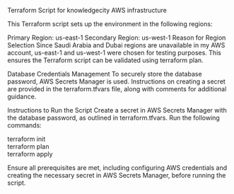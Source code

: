 Terraform Script for knowledgecity AWS infrastructure

This Terraform script sets up the environment in the following regions:

Primary Region: us-east-1
Secondary Region: us-west-1
Reason for Region Selection
Since Saudi Arabia and Dubai regions are unavailable in my AWS account, us-east-1 and us-west-1 were chosen for testing purposes. This ensures the Terraform script can be validated using terraform plan.

Database Credentials Management
To securely store the database password, AWS Secrets Manager is used. Instructions on creating a secret are provided in the terraform.tfvars file, along with comments for additional guidance.

Instructions to Run the Script
Create a secret in AWS Secrets Manager with the database password, as outlined in terraform.tfvars.
Run the following commands:

terraform init  
terraform plan  
terraform apply  

Ensure all prerequisites are met, including configuring AWS credentials and creating the necessary secret in AWS Secrets Manager, before running the script.


